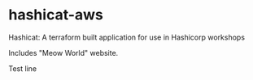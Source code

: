 # hashicat-aws
Hashicat: A terraform built application for use in Hashicorp workshops

Includes "Meow World" website.

Test line


